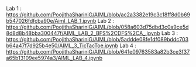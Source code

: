 Lab 1 : https://github.com/PoojithaShariniG/AIML/blob/ac2a3382e19c3c18ff8d0b69b547026fdfcba90e/Aiml_LAB_1.ipynb
Lab 2 : https://github.com/PoojithaShariniG/AIML/blob/058a603d75dbd3c0a9ce5d8d8d8b48bba300447f/AIML_LAB_2_BFS%2CDFS%2CA_.ipynb
Lab 3 : https://github.com/PoojithaShariniG/AIML/blob/5addde08fe1df089bddc703b64a47f7d925b4e50/AIML_3_TicTacToe.ipynb
Lab 4 : https://github.com/PoojithaShariniG/AIML/blob/641e09763583a82b3ce3f37a65b13109ee5974a3/AIML_LAB_4.ipynb
